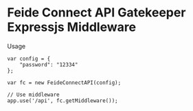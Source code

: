 # Feide Connect API Gatekeeper Expressjs Middleware


Usage


	var config = {
		"password": "12334"
	};

	var fc = new FeideConnectAPI(config);
	
	// Use middleware
	app.use('/api', fc.getMiddleware());




